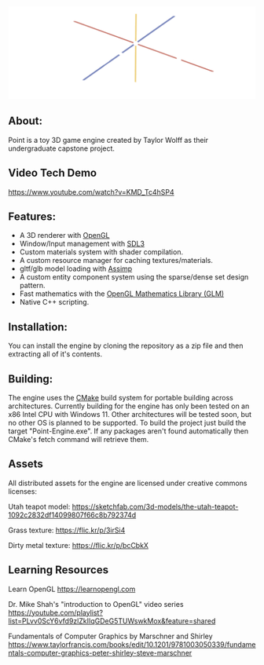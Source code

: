 ![Logo](assets/icons/PointLogoLightTransparentBanner.png)

## About:
Point is a toy 3D game engine created by Taylor Wolff as their undergraduate capstone project.

## Video Tech Demo
https://www.youtube.com/watch?v=KMD_Tc4hSP4

## Features:
* A 3D renderer with [OpenGL](https://www.opengl.org)
* Window/Input management with [SDL3](https://libsdl.org)
* Custom materials system with shader compilation.
* A custom resource manager for caching textures/materials.
* gltf/glb model loading with [Assimp](https://www.assimp.org)
* A custom entity component system using the sparse/dense set design pattern.
* Fast mathematics with the [OpenGL Mathematics Library (GLM)](https://github.com/g-truc/glm)
* Native C++ scripting.

## Installation:
You can install the engine by cloning the repository as a zip file and then extracting all of it's contents.

## Building:
The engine uses the [CMake](https://cmake.org) build system for portable building across architectures. Currently building for the engine has only been tested on an x86 Intel CPU with Windows 11. Other architectures will be tested soon, but no other OS is planned to be supported. To build the project just build the target "Point-Engine.exe". If any packages aren't found automatically then CMake's fetch command will retrieve them.

## Assets
All distributed assets for the engine are licensed under creative commons licenses:

Utah teapot model:
https://sketchfab.com/3d-models/the-utah-teapot-1092c2832df14099807f66c8b792374d

Grass texture:
https://flic.kr/p/3irSi4

Dirty metal texture:
https://flic.kr/p/bcCbkX

## Learning Resources

Learn OpenGL
https://learnopengl.com

Dr. Mike Shah's "introduction to OpenGL" video series
https://youtube.com/playlist?list=PLvv0ScY6vfd9zlZkIIqGDeG5TUWswkMox&feature=shared

Fundamentals of Computer Graphics by Marschner and Shirley
https://www.taylorfrancis.com/books/edit/10.1201/9781003050339/fundamentals-computer-graphics-peter-shirley-steve-marschner


